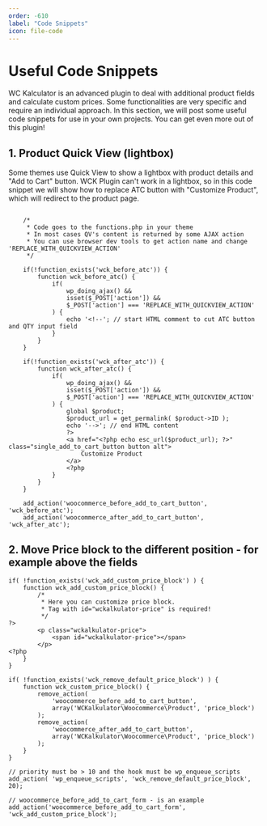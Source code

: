 ```yaml
---
order: -610
label: "Code Snippets"
icon: file-code
---
```


# Useful Code Snippets

WC Kalculator is an advanced plugin to deal with additional product fields and calculate custom prices. Some functionalities are very specific and require an individual approach. In this section, we will post some useful code snippets for use in your own projects. You can get even more out of this plugin!

## 1. Product Quick View (lightbox)

Some themes use Quick View to show a lightbox with product details and "Add to Cart" button.
WCK Plugin can't work in a lightbox, so in this code snippet we will show how to replace ATC button with "Customize Product", which will redirect to the product page.

``` # Replace ATC Button with Customize Product Button

    /*
     * Code goes to the functions.php in your theme
     * In most cases QV's content is returned by some AJAX action
     * You can use browser dev tools to get action name and change 'REPLACE_WITH_QUICKVIEW_ACTION'
     */
    
    if(!function_exists('wck_before_atc')) {
        function wck_before_atc() {
            if(
                wp_doing_ajax() && 
                isset($_POST['action']) && 
                $_POST['action'] === 'REPLACE_WITH_QUICKVIEW_ACTION'
            ) {
                echo '<!--'; // start HTML comment to cut ATC button and QTY input field
            }
        }
    }
    
    if(!function_exists('wck_after_atc')) {
        function wck_after_atc() {
            if(
                wp_doing_ajax() && 
                isset($_POST['action']) && 
                $_POST['action'] === 'REPLACE_WITH_QUICKVIEW_ACTION'
            ) {
                global $product;
                $product_url = get_permalink( $product->ID );
                echo '-->'; // end HTML content
                ?>
                <a href="<?php echo esc_url($product_url); ?>" class="single_add_to_cart_button button alt">
                    Customize Product
                </a>
                <?php
            }
        }
    }
    
    add_action('woocommerce_before_add_to_cart_button', 'wck_before_atc');
    add_action('woocommerce_after_add_to_cart_button', 'wck_after_atc');
```

## 2. Move Price block to the different position - for example above the fields

```
if( !function_exists('wck_add_custom_price_block') ) {
    function wck_add_custom_price_block() {
        /* 
         * Here you can customize price block.
         * Tag with id="wckalkulator-price" is required!
         */
?>
        <p class="wckalkulator-price">
            <span id="wckalkulator-price"></span>
        </p>
<?php
    }
}

if( !function_exists('wck_remove_default_price_block') ) {
    function wck_custom_price_block() {
        remove_action(
            'woocommerce_before_add_to_cart_button',  
            array('WCKalkulator\Woocommerce\Product', 'price_block')
        );
        remove_action(
            'woocommerce_after_add_to_cart_button',   
            array('WCKalkulator\Woocommerce\Product', 'price_block')
        );
    }
}

// priority must be > 10 and the hook must be wp_enqueue_scripts
add_action( 'wp_enqueue_scripts', 'wck_remove_default_price_block', 20);

// woocommerce_before_add_to_cart_form - is an example
add_action('woocommerce_before_add_to_cart_form', 'wck_add_custom_price_block');
```